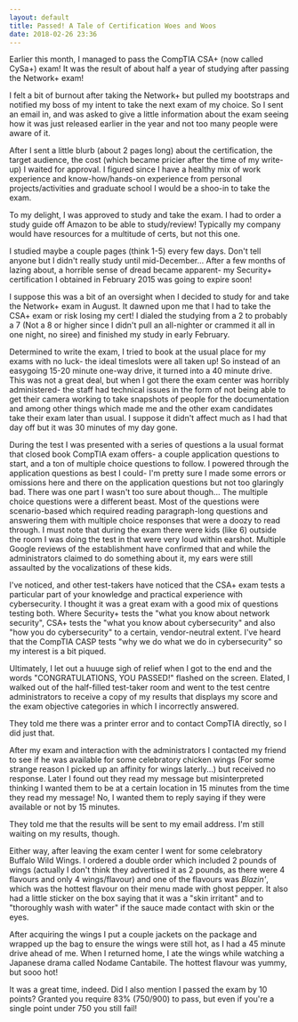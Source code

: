 ```yaml
---
layout: default
title: Passed! A Tale of Certification Woes and Woos
date: 2018-02-26 23:36
---
```


Earlier this month, I managed to pass the CompTIA CSA+ (now called CySa+) exam! It was the result of about half a year of studying after passing
the Network+ exam!

I felt a bit of burnout after taking the Network+ but pulled my bootstraps and notified my boss of my intent to take the next exam of my choice.
So I sent an email in, and was asked to give a little information about the exam seeing how it was just released earlier in the year
and not too many people were aware of it.

After I sent a little blurb (about 2 pages long) about the certification, the target audience, the cost (which became 
pricier after the time of my write-up) I waited for approval. I figured since I have a healthy mix
of work experience and know-how/hands-on experience from personal projects/activities and graduate school 
I would be a shoo-in to take the exam.

To my delight, I was approved to study and take the exam. I had to order a study guide off Amazon
to be able to study/review! Typically my company would have resources for a multitude of certs, but not this one.

I studied maybe a couple pages (think 1-5) every few days. Don't tell anyone but I didn't really study until mid-December...
After a few months of lazing about, a horrible sense of dread became apparent- my Security+ certification I obtained in
February 2015 was going to expire soon!

I suppose this was a bit of an oversight when I decided to study for and take the Network+ exam in August. 
It dawned upon me that I had to take the CSA+ exam or risk losing my cert! I dialed the studying from a 2 to probably a 7 (Not a 8 or higher
since I didn't pull an all-nighter or crammed it all in one night, no siree) and finished my study in early February.

Determined to write the exam, I tried to book at the usual place for my exams with no luck- the ideal timeslots were all taken up!
So instead of an easygoing 15-20 minute one-way drive, it turned into a 40 minute drive. This was not a great deal, but when I got
there the exam center was horribly administered- the staff had technical issues in the form of not being able to get their camera
working to take snapshots of people for the documentation and among other things which made me and the other exam candidates take
their exam later than usual. I suppose it didn't affect much as I had that day off but it was 30 minutes of my day gone.

During the test I was presented with a series of questions a la usual format that closed book CompTIA exam offers- a couple application questions to start,
and a ton of multiple choice questions to follow. I powered through the application questions as best I could- I'm pretty sure
I made some errors or omissions here and there on the application questions but not too glaringly bad. There was one part
I wasn't too sure about though... The multiple choice questions were a different beast. Most of the questions were
scenario-based which required reading paragraph-long questions and answering them with multiple choice responses that were
a doozy to read through. I must note that during the exam there were kids (like 6) outside the room I was doing the test in
that were very loud within earshot. Multiple Google reviews of the establishment have confirmed that and while the administrators
claimed to do something about it, my ears were still assaulted by the vocalizations of these kids.

I've noticed, and other test-takers have noticed that the CSA+ exam tests a particular part of your knowledge and practical experience
with cybersecurity. I thought it was a great exam with a good mix of questions testing both. Where Security+ tests the "what you know
about network security", CSA+ tests the "what you know about cybersecurity" and also "how you do cybersecurity"
to a certain, vendor-neutral extent. I've heard that the CompTIA CASP tests "why we do what we do in cybersecurity" 
so my interest is a bit piqued.

Ultimately, I let out a huuuge sigh of relief when I got to the end and the words "CONGRATULATIONS, YOU PASSED!" flashed on the screen.
Elated, I walked out of the half-filled test-taker room and went to the test centre administrators to receive a copy of my results
that displays my score and the exam objective categories in which I incorrectly answered.

They told me there was a printer error and to contact CompTIA directly, so I did just that. 

After my exam and interaction with the administrators I contacted my friend to see if he was available for
some celebratory chicken wings (For some strange reason I picked up an affinity for wings laterly...) but received no response.
Later I found out they read my message but misinterpreted thinking I wanted them to be at a certain location in 15 minutes from
the time they read my message! No, I wanted them to reply saying if they were available or not by 15 minutes.

They told me that the results will be sent to my email address. I'm still waiting on my results, though.

Either way, after leaving the exam center I went for some celebratory Buffalo Wild Wings. I ordered a double order which included
2 pounds of wings (actually I don't think they advertised it as 2 pounds, as there were 4 flavours and only 4 wings/flavour)
and one of the flavours was *Blazin'*, which was the hottest flavour on their menu made with ghost pepper. It also had a little
sticker on the box saying that it was a "skin irritant" and to "thoroughly wash with water" if the sauce made contact with skin or
the eyes.

After acquiring the wings I put a couple jackets on the package and wrapped up the bag to ensure the wings were still hot,
as I had a 45 minute drive ahead of me. When I returned home, I ate the wings while watching a Japanese drama called Nodame
Cantabile. The hottest flavour was yummy, but sooo hot!

It was a great time, indeed. Did I also mention I passed the exam by 10 points? Granted you require 83% (750/900) to pass, but 
even if you're a single point under 750 you still fail!
